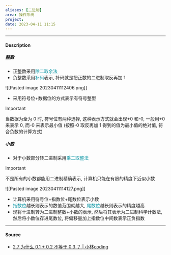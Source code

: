 ```yaml
---
aliases: [二进制]
area: 操作系统
project: 
date: 2023-04-11 11:15
---
```

---
#### Description
##### 整数
- 正整数采用<font color="#0593A2">除二取余法</font>
- 负整数采用<font color="#0593A2">补码</font>表示, 补码就是把正数的二进制取反再加 1

![[Pasted image 20230411112406.png]]
- 采用符号位+数据位的方式表示有符号整型

> [!important] 
> 当数据为全为 0 时, 符号位有两种选择, 这种表示方式就会出现+0 和-0, 一般用+0 来表示 0, 而-0 来表示最小值 (按照-0 取反再加 1 得到的值为最小值的绝对值, 符合负数的计算方式)

##### 小数
- 对于小数部分转二进制采用<font color="#0593A2">乘二取整法</font>

> [!important] 
> 不是所有的小数都能用二进制精确表示, 计算机只能在有限的精度下近似小数

![[Pasted image 20230411114127.png]]
- 计算机采用符号位+指数位+尾数位表示小数
- <font color="#0593A2">指数位</font>越长则表示的数值范围就越大, <font color="#0593A2">尾数位</font>越长则表示的精度越高
- 现将十进制转为二进制整数+小数的表示, 然后将其表示为二进制科学计数法, 然后将小数位存进尾数位, 将偏移量加上指数位中间数表示正负指数
---
#### Source
- [2.7 为什么 0.1 + 0.2 不等于 0.3 ？ | 小林coding](https://xiaolincoding.com/os/1_hardware/float.html#%E4%B8%BA%E4%BB%80%E4%B9%88%E8%B4%9F%E6%95%B0%E8%A6%81%E7%94%A8%E8%A1%A5%E7%A0%81%E8%A1%A8%E7%A4%BA)